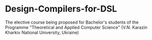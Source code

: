 # Design-Compilers-for-DSL
The elective course being proposed for Bachelor's students of the Programme "Theoretical and Applied Computer Science" (V.N. Karazin Kharkiv National University, Ukraine)
